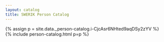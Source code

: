 ```yaml
---
layout: catalog
title: SWERIK Person Catalog
---
```

{% assign p = site.data._person-catalog.i-CjcAsr6NHted9aqDSy2zYV %}
{% include person-catalog.html p=p %}


